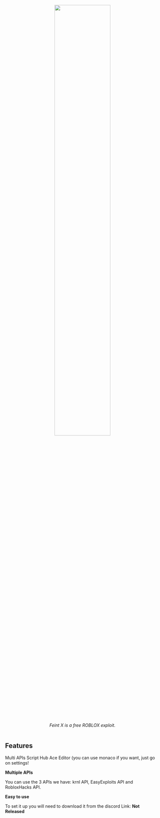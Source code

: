 <p align="center">
<img src="https://cdn.discordapp.com/attachments/757984564617543742/840361444440145920/FeintX.png" width="60%"><br><i>Feint X is a free ROBLOX exploit.</i>
<br><br>
</p>

## Features

Multi APIs
Script Hub
Ace Editor (you can use monaco if you want, just go on settings!

**Multiple APIs**

You can use the 3 APIs we have: krnl API, EasyExploits API and RobloxHacks API.

**Easy to use**

To set it up you will need to download it from the discord
Link: **Not Released**
